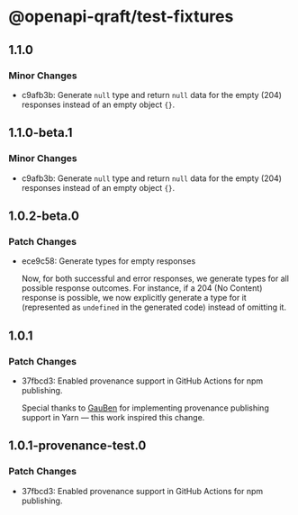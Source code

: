 # @openapi-qraft/test-fixtures

## 1.1.0

### Minor Changes

- c9afb3b: Generate `null` type and return `null` data for the empty (204) responses instead of an empty object `{}`.

## 1.1.0-beta.1

### Minor Changes

- c9afb3b: Generate `null` type and return `null` data for the empty (204) responses instead of an empty object `{}`.

## 1.0.2-beta.0

### Patch Changes

- ece9c58: Generate types for empty responses

  Now, for both successful and error responses, we generate types for all possible response outcomes.
  For instance, if a 204 (No Content) response is possible, we now explicitly generate a type for it
  (represented as `undefined` in the generated code) instead of omitting it.

## 1.0.1

### Patch Changes

- 37fbcd3: Enabled provenance support in GitHub Actions for npm publishing.

  Special thanks to [GauBen](https://github.com/GauBen) for implementing provenance publishing support in Yarn — this work
  inspired this change.

## 1.0.1-provenance-test.0

### Patch Changes

- 37fbcd3: Enabled provenance support in GitHub Actions for npm publishing.
